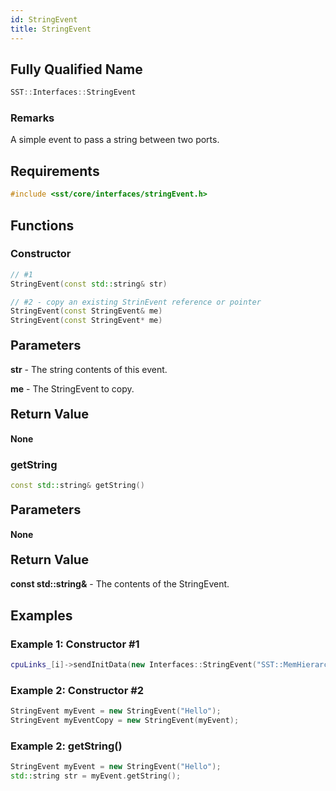 ```yaml
---
id: StringEvent
title: StringEvent
---
```

## Fully Qualified Name
```cpp
SST::Interfaces::StringEvent
```

### Remarks

A simple event to pass a string between two ports.

## Requirements

```cpp
#include <sst/core/interfaces/stringEvent.h>
```

## Functions

### Constructor
```cpp
// #1
StringEvent(const std::string& str)

// #2 - copy an existing StrinEvent reference or pointer
StringEvent(const StringEvent& me)
StringEvent(const StringEvent* me)


```

#### <span style="font-size:20px">Parameters</span>

**str** - The string contents of this event.

**me** - The StringEvent to copy.

#### <span style="font-size:20px">Return Value</span>

**None**

### getString
```cpp
const std::string& getString()
```

#### <span style="font-size:20px">Parameters</span>

**None**

#### <span style="font-size:20px">Return Value</span>

**const std::string&** - The contents of the StringEvent.

## Examples

### Example 1: Constructor #1
```cpp
cpuLinks_[i]->sendInitData(new Interfaces::StringEvent("SST::MemHierarchy::MemEvent"));
```

### Example 2: Constructor #2
```cpp
StringEvent myEvent = new StringEvent("Hello");
StringEvent myEventCopy = new StringEvent(myEvent);
```

### Example 2: getString()
```cpp
StringEvent myEvent = new StringEvent("Hello");
std::string str = myEvent.getString();
```
